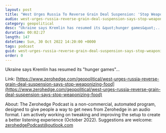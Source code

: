 ```yaml
---
layout: post
title: "West Urges Russia To Reverse Grain Deal Suspension: 'Stop Weaponizing Food'"
audio: west-urges-russia-reverse-grain-deal-suspension-says-stop-weaponizing-food-0
category: geopolitical
desc: "Ukraine says Kremlin has resumed its &quot;hunger games&quot;..."
duration: 00:02:27
length: 147
datetime: Sun, 30 Oct 2022 14:20:00 +0000
tags: podcast
guid: west-urges-russia-reverse-grain-deal-suspension-says-stop-weaponizing-food-0
order: 0
---
```

Ukraine says Kremlin has resumed its &quot;hunger games&quot;...

Link: [https://www.zerohedge.com/geopolitical/west-urges-russia-reverse-grain-deal-suspension-says-stop-weaponizing-food](https://www.zerohedge.com/geopolitical/west-urges-russia-reverse-grain-deal-suspension-says-stop-weaponizing-food)

About: The Zerohedge Podcast is a non-commercial, automated program, designed to give people a way to get news from Zerohedge in an audio format.  I am actively working on tweaking and improving the setup to create a better listening experience (October 2022).  Suggestions are welcome: [zerohedgePodcast@outlook.com](mailto:zerohedgePodcast@outlook.com)